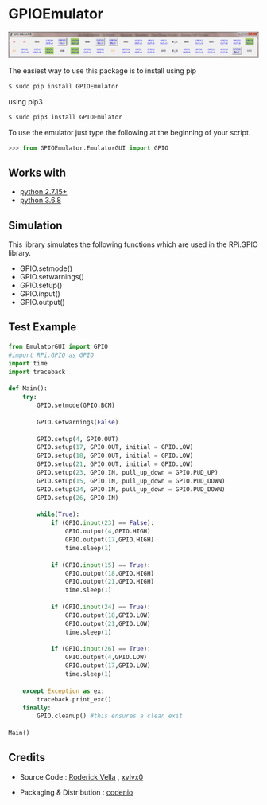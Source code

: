 # GPIOEmulator

![image](gpio_emulator.png)

The easiest way to use this package is to install using pip 

```bash
$ sudo pip install GPIOEmulator
```

using pip3

```bash
$ sudo pip3 install GPIOEmulator
```

To use the emulator just type the following at the beginning of your script.

```python
>>> from GPIOEmulator.EmulatorGUI import GPIO
```

## Works with

- [python 2.7.15+](https://www.python.org/downloads/release/python-2715/)
- [python 3.6.8](https://www.python.org/downloads/release/3.6.8)

## Simulation

This library simulates the following functions which are used in the RPi.GPIO library.

- GPIO.setmode()
- GPIO.setwarnings()
- GPIO.setup()
- GPIO.input()
- GPIO.output()

## Test Example

``` python
from EmulatorGUI import GPIO
#import RPi.GPIO as GPIO
import time
import traceback
 
def Main():
    try:
        GPIO.setmode(GPIO.BCM)
 
        GPIO.setwarnings(False)
 
        GPIO.setup(4, GPIO.OUT)
        GPIO.setup(17, GPIO.OUT, initial = GPIO.LOW)
        GPIO.setup(18, GPIO.OUT, initial = GPIO.LOW)
        GPIO.setup(21, GPIO.OUT, initial = GPIO.LOW)
        GPIO.setup(23, GPIO.IN, pull_up_down = GPIO.PUD_UP)
        GPIO.setup(15, GPIO.IN, pull_up_down = GPIO.PUD_DOWN)
        GPIO.setup(24, GPIO.IN, pull_up_down = GPIO.PUD_DOWN)
        GPIO.setup(26, GPIO.IN)
 
        while(True):
            if (GPIO.input(23) == False):
                GPIO.output(4,GPIO.HIGH)
                GPIO.output(17,GPIO.HIGH)
                time.sleep(1)
 
            if (GPIO.input(15) == True):
                GPIO.output(18,GPIO.HIGH)
                GPIO.output(21,GPIO.HIGH)
                time.sleep(1)
 
            if (GPIO.input(24) == True):
                GPIO.output(18,GPIO.LOW)
                GPIO.output(21,GPIO.LOW)
                time.sleep(1)
 
            if (GPIO.input(26) == True):
                GPIO.output(4,GPIO.LOW)
                GPIO.output(17,GPIO.LOW)
                time.sleep(1)
 
    except Exception as ex:
        traceback.print_exc()
    finally:
        GPIO.cleanup() #this ensures a clean exit
 
Main()
```

## Credits

- Source Code :  [Roderick Vella](https://roderickvella.wordpress.com/2016/06/28/raspberry-pi-gpio-emulator/) , [xvlvx0](https://github.com/xvlvx0)

- Packaging & Distribution : [codenio](https://github.com/codenio)